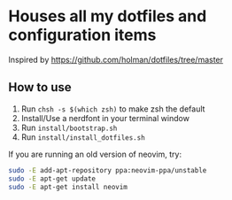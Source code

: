# Houses all my dotfiles and configuration items

Inspired by https://github.com/holman/dotfiles/tree/master

## How to use

1. Run `chsh -s $(which zsh)` to make zsh the default
2. Install/Use a nerdfont in your terminal window
3. Run `install/bootstrap.sh`
4. Run `install/install_dotfiles.sh`

If you are running an old version of neovim, try:

```sh
sudo -E add-apt-repository ppa:neovim-ppa/unstable
sudo -E apt-get update
sudo -E apt-get install neovim
```


